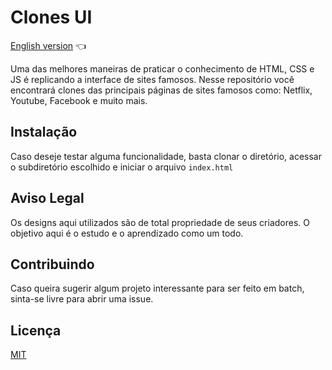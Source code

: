 # Clones UI

<a href="https://github.com/ItaloPussi/ClonesUI/blob/master/readme.md">English version</a> 👈

Uma das melhores maneiras de praticar o conhecimento de HTML, CSS e JS é replicando a interface de sites famosos.
Nesse repositório você encontrará clones das principais páginas de sites famosos como: Netflix, Youtube, Facebook e muito mais.

## Instalação

Caso deseje testar alguma funcionalidade, basta clonar o diretório, acessar o subdiretório escolhido e iniciar o arquivo ```index.html```

## Aviso Legal
Os designs aqui utilizados são de total propriedade de seus criadores. O objetivo aqui é o estudo e o aprendizado como um todo.

## Contribuindo
Caso queira sugerir algum projeto interessante para ser feito em batch, sinta-se livre para abrir uma issue. 

## Licença
[MIT](https://choosealicense.com/licenses/mit/)
